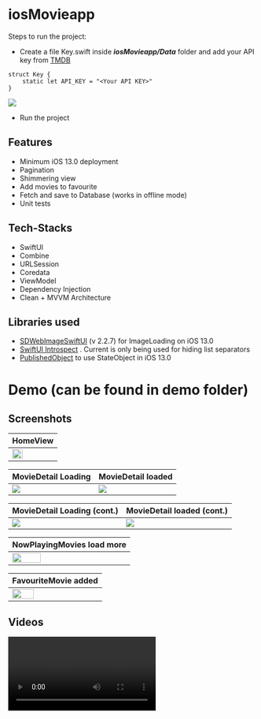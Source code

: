 # iosMovieapp
Steps to run the project: 
- Create a file Key.swift inside ***iosMovieapp/Data*** folder and add your API key from [TMDB](https://developer.themoviedb.org/)
```
struct Key {
    static let API_KEY = "<Your API KEY>"
}
```

<img src="https://github.com/adrianhartanto004/iosMovieapp/blob/dev/demo/iosMovieapp%20key.png">

- Run the project

## Features
  * Minimum iOS 13.0 deployment
  * Pagination
  * Shimmering view
  * Add movies to favourite
  * Fetch and save to Database (works in offline mode)
  * Unit tests

## Tech-Stacks
  * SwiftUI
  * Combine
  * URLSession
  * Coredata
  * ViewModel
  * Dependency Injection
  * Clean + MVVM Architecture
## Libraries used
  * [SDWebImageSwiftUI](https://github.com/SDWebImage/SDWebImage) (v 2.2.7) for ImageLoading on iOS 13.0
  * [SwiftUI Introspect](https://github.com/siteline/swiftui-introspect) . Current is only being used for hiding list separators 
  * [PublishedObject](https://github.com/Amzd/PublishedObject) to use StateObject in iOS 13.0

# Demo (can be found in demo folder)
## Screenshots

| HomeView |
| --- |
| <img src="https://github.com/adrianhartanto004/iosMovieapp/blob/dev/demo/iosMovieapp%20homeview.png" style="width:50%; height:auto;"> |

| MovieDetail Loading | MovieDetail loaded |
| --- | --- |
| <img src="https://github.com/adrianhartanto004/iosMovieapp/blob/dev/demo/iosMovieapp%20moviedetail%20shimmering%201.png"> | <img src="https://github.com/adrianhartanto004/iosMovieapp/blob/dev/demo/iosMovieapp%20moviedetail.png"> |

| MovieDetail Loading (cont.) | MovieDetail loaded (cont.) |
| --- | --- |
| <img src="https://github.com/adrianhartanto004/iosMovieapp/blob/dev/demo/iosMovieapp%20cast%20shimmering.png"> | <img src="https://github.com/adrianhartanto004/iosMovieapp/blob/dev/demo/iosMovieapp%20moviedetail%20cast.png">

| NowPlayingMovies load more | 
| --- |
| <img src="https://github.com/adrianhartanto004/iosMovieapp/blob/dev/demo/iosMovieapp%20nowplaying%20movies.png" style="width:50%; height:auto;"> |

| FavouriteMovie added | 
| --- |
| <img src="https://github.com/adrianhartanto004/iosMovieapp/blob/dev/demo/iosMovieapp%20favouritemovielist.png" style="width:50%; height:auto;"> |

## Videos

<video src="https://github.com/user-attachments/assets/777d4401-3df6-4d97-8083-8f4ca881f829"/>
